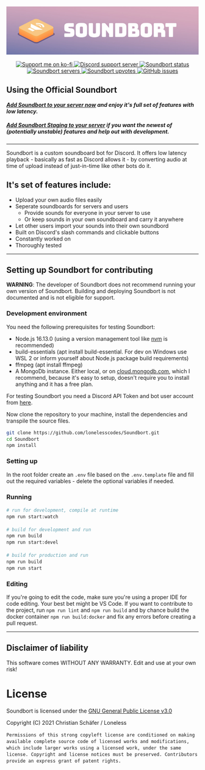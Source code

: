 <div align="center">
  <br />
  <p>
    <a href="https://soundbort.loneless.art"><img src="assets/readme_banner.jpg" alt="Soundbort banner" width="800" /></a>
  </p>
  <p>
    <a href="https://ko-fi.com/loneless">
        <img src="https://ko-fi.com/img/githubbutton_sm.svg" height="20" alt="Support me on ko-fi" />
    </a>
    <a href="https://discord.gg/94MaVKtTPq">
        <img src="https://img.shields.io/discord/875115596038176830?color=5865F2&logo=discord&logoColor=white" alt="Discord support server" />
    </a>
    <a href="https://top.gg/bot/868296331234521099">
        <img src="https://top.gg/api/widget/status/868296331234521099.svg" alt="Soundbort status" />
    </a>
    <a href="https://top.gg/bot/868296331234521099">
        <img src="https://top.gg/api/widget/servers/868296331234521099.svg" alt="Soundbort servers" />
    </a>
    <a href="https://top.gg/bot/868296331234521099/vote">
        <img src="https://top.gg/api/widget/upvotes/868296331234521099.svg" alt="Soundbort upvotes" />
    </a>
    <a href="https://github.com/LonelessCodes/Soundbort/issues">
        <img src="https://img.shields.io/github/issues/LonelessCodes/Soundbort" alt="GitHub issues">
    </a>
  </p>
</div>

## Using the Official Soundbort

***[Add Soundbort to your server now](https://discord.com/api/oauth2/authorize?client_id=868296331234521099&permissions=2150943808&scope=applications.commands%20bot) and enjoy it's full set of features with low latency.***

##### *[Add Soundbort Staging to your server](https://discord.com/api/oauth2/authorize?client_id=869715767497740378&permissions=2150943808&scope=applications.commands%20bot) if you want the newest of (potentially unstable) features and help out with development.*

---

Soundbort is a custom soundboard bot for Discord. It offers low latency playback - basically as fast as Discord allows it - by converting audio at time of upload instead of just-in-time like other bots do it.

## It's set of features include:

* Upload your own audio files easily
* Seperate soundboards for servers and users
    * Provide sounds for everyone in your server to use
    * Or keep sounds in your own soundboard and carry it anywhere
* Let other users import your sounds into their own soundbord
* Built on Discord's slash commands and clickable buttons
* Constantly worked on
* Thoroughly tested

---
## Setting up Soundbort for contributing

**WARNING**: The developer of Soundbort does not recommend running your own version of Soundbort. Building and deploying Soundbort is not documented and is not eligible for support.

### Development environment

You need the following prerequisites for testing Soundbort:

* Node.js 16.13.0 (using a version management tool like [nvm](https://github.com/nvm-sh/nvm) is recommended)
* build-essentials (apt install build-essential. For dev on Windows use WSL 2 or inform yourself about Node.js package build requirements)
* ffmpeg (apt install ffmpeg)
* A MongoDb instance. Either local, or on [cloud.mongodb.com](https://cloud.mongodb.com), which I recommend, because it's easy to setup, doesn't require you to install anything and it has a free plan.

For testing Soundbort you need a Discord API Token and bot user account from [here](https://discord.com/developers/applications).

Now clone the repository to your machine, install the dependencies and transpile the source files.

```sh
git clone https://github.com/lonelesscodes/Soundbort.git
cd Soundbort
npm install
```

### Setting up

In the root folder create an `.env` file based on the `.env.template` file and fill out the required variables - delete the optional variables if needed.

### Running

```sh
# run for development, compile at runtime
npm run start:watch

# build for development and run
npm run build
npm run start:devel

# build for production and run
npm run build
npm run start
```

### Editing

If you're going to edit the code, make sure you're using a proper IDE for code editing. Your best bet might be VS Code. If you want to contribute to the project, run `npm run lint` and `npm run build` and by chance build the docker container `npm run build:docker` and fix any errors before creating a pull request.

---

## Disclaimer of liability

This software comes WITHOUT ANY WARRANTY. Edit and use at your own risk!

# License

Soundbort is licensed under the [GNU General Public License v3.0](LICENSE)

Copyright (C) 2021 Christian Schäfer / Loneless

`Permissions of this strong copyleft license are conditioned on making available complete source code of licensed works and modifications, which include larger works using a licensed work, under the same license. Copyright and license notices must be preserved. Contributors provide an express grant of patent rights.`

